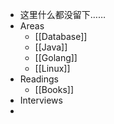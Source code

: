 - 这里什么都没留下……
- Areas
	- [[Database]]
	- [[Java]]
	- [[Golang]]
	- [[Linux]]
- Readings
	- [[Books]]
- Interviews
-